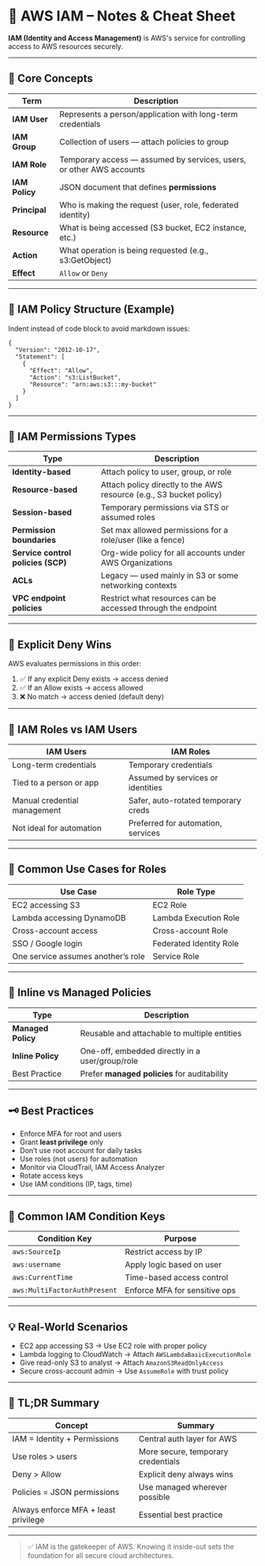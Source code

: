 # 🔐 AWS IAM – Notes & Cheat Sheet

**IAM (Identity and Access Management)** is AWS's service for controlling access to AWS resources securely.

---

## 🧠 Core Concepts

| Term | Description |
|------|-------------|
| **IAM User** | Represents a person/application with long-term credentials |
| **IAM Group** | Collection of users — attach policies to group |
| **IAM Role** | Temporary access — assumed by services, users, or other AWS accounts |
| **IAM Policy** | JSON document that defines **permissions** |
| **Principal** | Who is making the request (user, role, federated identity) |
| **Resource** | What is being accessed (S3 bucket, EC2 instance, etc.) |
| **Action** | What operation is being requested (e.g., s3:GetObject) |
| **Effect** | `Allow` or `Deny` |

---

## 🧾 IAM Policy Structure (Example)

Indent instead of code block to avoid markdown issues:

    {
      "Version": "2012-10-17",
      "Statement": [
        {
          "Effect": "Allow",
          "Action": "s3:ListBucket",
          "Resource": "arn:aws:s3:::my-bucket"
        }
      ]
    }

---

## 🔐 IAM Permissions Types

| Type | Description |
|------|-------------|
| **Identity-based** | Attach policy to user, group, or role |
| **Resource-based** | Attach policy directly to the AWS resource (e.g., S3 bucket policy) |
| **Session-based** | Temporary permissions via STS or assumed roles |
| **Permission boundaries** | Set max allowed permissions for a role/user (like a fence) |
| **Service control policies (SCP)** | Org-wide policy for all accounts under AWS Organizations |
| **ACLs** | Legacy — used mainly in S3 or some networking contexts |
| **VPC endpoint policies** | Restrict what resources can be accessed through the endpoint |

---

## 👮 Explicit Deny Wins

AWS evaluates permissions in this order:

1. ✅ If any explicit Deny exists → access denied
2. ✅ If an Allow exists → access allowed
3. ❌ No match → access denied (default deny)

---

## 🔄 IAM Roles vs IAM Users

| IAM Users | IAM Roles |
|-----------|-----------|
| Long-term credentials | Temporary credentials |
| Tied to a person or app | Assumed by services or identities |
| Manual credential management | Safer, auto-rotated temporary creds |
| Not ideal for automation | Preferred for automation, services |

---

## 🔄 Common Use Cases for Roles

| Use Case | Role Type |
|----------|-----------|
| EC2 accessing S3 | EC2 Role |
| Lambda accessing DynamoDB | Lambda Execution Role |
| Cross-account access | Cross-account Role |
| SSO / Google login | Federated Identity Role |
| One service assumes another’s role | Service Role |

---

## 🧩 Inline vs Managed Policies

| Type | Description |
|------|-------------|
| **Managed Policy** | Reusable and attachable to multiple entities |
| **Inline Policy** | One-off, embedded directly in a user/group/role |
| Best Practice | Prefer **managed policies** for auditability |

---

## 🗝️ Best Practices

- Enforce MFA for root and users
- Grant **least privilege** only
- Don’t use root account for daily tasks
- Use roles (not users) for automation
- Monitor via CloudTrail, IAM Access Analyzer
- Rotate access keys
- Use IAM conditions (IP, tags, time)

---

## 📌 Common IAM Condition Keys

| Condition Key | Purpose |
|---------------|---------|
| `aws:SourceIp` | Restrict access by IP |
| `aws:username` | Apply logic based on user |
| `aws:CurrentTime` | Time-based access control |
| `aws:MultiFactorAuthPresent` | Enforce MFA for sensitive ops |

---

## 💡 Real-World Scenarios

- EC2 app accessing S3 → Use EC2 role with proper policy
- Lambda logging to CloudWatch → Attach `AWSLambdaBasicExecutionRole`
- Give read-only S3 to analyst → Attach `AmazonS3ReadOnlyAccess`
- Secure cross-account admin → Use `AssumeRole` with trust policy

---

## 🧠 TL;DR Summary

| Concept | Summary |
|--------|---------|
| IAM = Identity + Permissions | Central auth layer for AWS |
| Use roles > users | More secure, temporary credentials |
| Deny > Allow | Explicit deny always wins |
| Policies = JSON permissions | Use managed wherever possible |
| Always enforce MFA + least privilege | Essential best practice |

---

> ✅ IAM is the gatekeeper of AWS. Knowing it inside-out sets the foundation for all secure cloud architectures.
